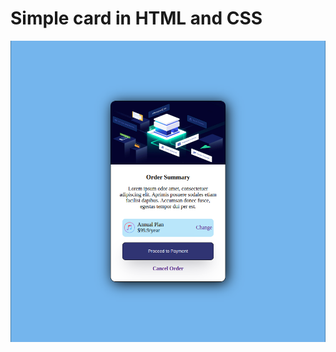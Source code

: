 # Simple card in HTML and CSS
![Alt result](https://github.com/ahmed-sial/html_css_basics/blob/main/simple_card/result.png?raw=true)
